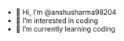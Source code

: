 - 👋 Hi, I’m @anshusharma98204
- 👀 I’m interested in coding
- 🌱 I’m currently learning coding

<!---
anshusharma98204/anshusharma98204 is a ✨ special ✨ repository because its `README.md` (this file) appears on your GitHub profile.
You can click the Preview link to take a look at your changes.
--->
